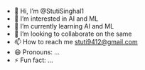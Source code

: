 - 👋 Hi, I’m @StutiSinghal1
- 👀 I’m interested in AI and ML
- 🌱 I’m currently learning AI and ML
- 💞️ I’m looking to collaborate on the same
- 📫 How to reach me stuti9412@gmail.com
- 😄 Pronouns: ...
- ⚡ Fun fact: ...

<!---
StutiSinghal1/StutiSinghal1 is a ✨ special ✨ repository because its `README.md` (this file) appears on your GitHub profile.
You can click the Preview link to take a look at your changes.
--->
